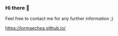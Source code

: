 ### Hi there 👋

Feel free to contact me for any further information ;)

https://lormaechea.github.io/
